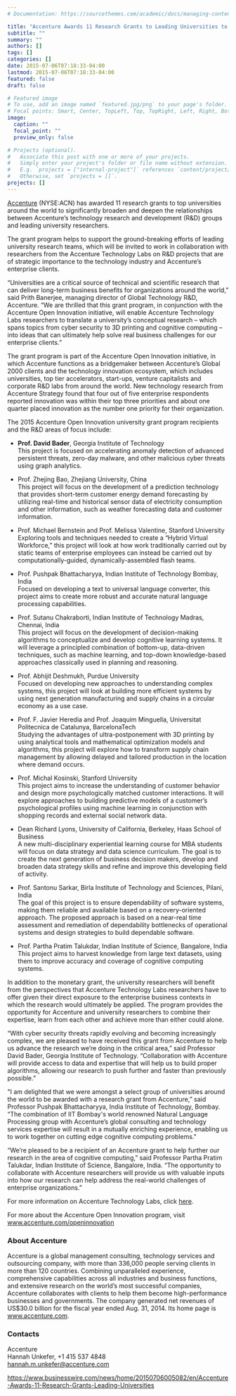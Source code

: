 ```yaml
---
# Documentation: https://sourcethemes.com/academic/docs/managing-content/

title: "Accenture Awards 11 Research Grants to Leading Universities to Promote Greater R&D Collaboration, Accelerate Pace of Innovation"
subtitle: ""
summary: ""
authors: []
tags: []
categories: []
date: 2015-07-06T07:18:33-04:00
lastmod: 2015-07-06T07:18:33-04:00
featured: false
draft: false

# Featured image
# To use, add an image named `featured.jpg/png` to your page's folder.
# Focal points: Smart, Center, TopLeft, Top, TopRight, Left, Right, BottomLeft, Bottom, BottomRight.
image:
  caption: ""
  focal_point: ""
  preview_only: false

# Projects (optional).
#   Associate this post with one or more of your projects.
#   Simply enter your project's folder or file name without extension.
#   E.g. `projects = ["internal-project"]` references `content/project/deep-learning/index.md`.
#   Otherwise, set `projects = []`.
projects: []
---
```


[Accenture](https://www.accenture.com/) (NYSE:ACN) has awarded 11 research grants to top universities around the world to significantly broaden and deepen the relationships between Accenture’s technology research and development (R&D) groups and leading university researchers.

The grant program helps to support the ground-breaking efforts of leading university research teams, which will be invited to work in collaboration with researchers from the Accenture Technology Labs on R&D projects that are of strategic importance to the technology industry and Accenture’s enterprise clients.

“Universities are a critical source of technical and scientific research that can deliver long-term business benefits for organizations around the world,” said Prith Banerjee, managing director of Global Technology R&D, Accenture. “We are thrilled that this grant program, in conjunction with the Accenture Open Innovation initiative, will enable Accenture Technology Labs researchers to translate a university’s conceptual research – which spans topics from cyber security to 3D printing and cognitive computing – into ideas that can ultimately help solve real business challenges for our enterprise clients.”

The grant program is part of the Accenture Open Innovation initiative, in which Accenture functions as a bridgemaker between Accenture’s Global 2000 clients and the technology innovation ecosystem, which includes universities, top tier accelerators, start-ups, venture capitalists and corporate R&D labs from around the world. New technology research from Accenture Strategy found that four out of five enterprise respondents reported innovation was within their top three priorities and about one quarter placed innovation as the number one priority for their organization.

The 2015 Accenture Open Innovation university grant program recipients and the R&D areas of focus include:

* **Prof. David Bader**, Georgia Institute of Technology    
This project is focused on accelerating anomaly detection of advanced persistent threats, zero-day malware, and other malicious cyber threats using graph analytics.

* Prof. Zhejing Bao, Zhejiang University, China    
This project will focus on the development of a prediction technology that provides short-term customer energy demand forecasting by utilizing real-time and historical sensor data of electricity consumption and other information, such as weather forecasting data and customer information.

* Prof. Michael Bernstein and Prof. Melissa Valentine, Stanford University    
Exploring tools and techniques needed to create a “Hybrid Virtual Workforce,” this project will look at how work traditionally carried out by static teams of enterprise employees can instead be carried out by computationally-guided, dynamically-assembled flash teams.

* Prof. Pushpak Bhattacharyya, Indian Institute of Technology Bombay, India    
Focused on developing a text to universal language converter, this project aims to create more robust and accurate natural language processing capabilities.

* Prof. Sutanu Chakraborti, Indian Institute of Technology Madras, Chennai, India    
This project will focus on the development of decision-making algorithms to conceptualize and develop cognitive learning systems. It will leverage a principled combination of bottom-up, data-driven techniques, such as machine learning, and top-down knowledge-based approaches classically used in planning and reasoning.

* Prof. Abhijit Deshmukh, Purdue University    
Focused on developing new approaches to understanding complex systems, this project will look at building more efficient systems by using next generation manufacturing and supply chains in a circular economy as a use case.

* Prof. F. Javier Heredia and Prof. Joaquim Minguella, Universitat Politecnica de Catalunya, BarcelonaTech    
Studying the advantages of ultra-postponement with 3D printing by using analytical tools and mathematical optimization models and algorithms, this project will explore how to transform supply chain management by allowing delayed and tailored production in the location where demand occurs.

* Prof. Michal Kosinski, Stanford University     
This project aims to increase the understanding of customer behavior and design more psychologically matched customer interactions. It will explore approaches to building predictive models of a customer’s psychological profiles using machine learning in conjunction with shopping records and external social network data.

* Dean Richard Lyons, University of California, Berkeley, Haas School of Business     
A new multi-disciplinary experiential learning course for MBA students will focus on data strategy and data science curriculum. The goal is to create the next generation of business decision makers, develop and broaden data strategy skills and refine and improve this developing field of activity.

* Prof. Santonu Sarkar, Birla Institute of Technology and Sciences, Pilani, India     
The goal of this project is to ensure dependability of software systems, making them reliable and available based on a recovery-oriented approach. The proposed approach is based on a near-real time assessment and remediation of dependability bottlenecks of operational systems and design strategies to build dependable software.

* Prof. Partha Pratim Talukdar, Indian Institute of Science, Bangalore, India     
This project aims to harvest knowledge from large text datasets, using them to improve accuracy and coverage of cognitive computing systems.

In addition to the monetary grant, the university researchers will benefit from the perspectives that Accenture Technology Labs researchers have to offer given their direct exposure to the enterprise business contexts in which the research would ultimately be applied. The program provides the opportunity for Accenture and university researchers to combine their expertise, learn from each other and achieve more than either could alone.

“With cyber security threats rapidly evolving and becoming increasingly complex, we are pleased to have received this grant from Accenture to help us advance the research we’re doing in the critical area,” said Professor David Bader, Georgia Institute of Technology. “Collaboration with Accenture will provide access to data and expertise that will help us to build proper algorithms, allowing our research to push further and faster than previously possible.”

"I am delighted that we were amongst a select group of universities around the world to be awarded with a research grant from Accenture,” said Professor Pushpak Bhattacharyya, India Institute of Technology, Bombay. “The combination of IIT Bombay's world renowned Natural Language Processing group with Accenture’s global consulting and technology services expertise will result in a mutually enriching experience, enabling us to work together on cutting edge cognitive computing problems."

“We’re pleased to be a recipient of an Accenture grant to help further our research in the area of cognitive computing,” said Professor Partha Pratim Talukdar, Indian Institute of Science, Bangalore, India. “The opportunity to collaborate with Accenture researchers will provide us with valuable inputs into how our research can help address the real-world challenges of enterprise organizations.”

For more information on Accenture Technology Labs, click [here](http://cts.businesswire.com/ct/CT?id=smartlink&url=http%3A%2F%2Fwww.accenture.com%2Fus-en%2Ftechnology%2Ftechnology-labs%2FPages%2Findex.aspx&esheet=51135719&newsitemid=20150706005082&lan=en-US&anchor=here&index=2&md5=3e2239b9cd8c81c47f78a66ebe34cfef).

For more about the Accenture Open Innovation program, visit www.accenture.com/openinnovation

### About Accenture ###

Accenture is a global management consulting, technology services and outsourcing company, with more than 336,000 people serving clients in more than 120 countries. Combining unparalleled experience, comprehensive capabilities across all industries and business functions, and extensive research on the world’s most successful companies, Accenture collaborates with clients to help them become high-performance businesses and governments. The company generated net revenues of US$30.0 billion for the fiscal year ended Aug. 31, 2014. Its home page is www.accenture.com.

### Contacts ###
Accenture    
Hannah Unkefer, +1 415 537 4848    
hannah.m.unkefer@accenture.com    

https://www.businesswire.com/news/home/20150706005082/en/Accenture-Awards-11-Research-Grants-Leading-Universities